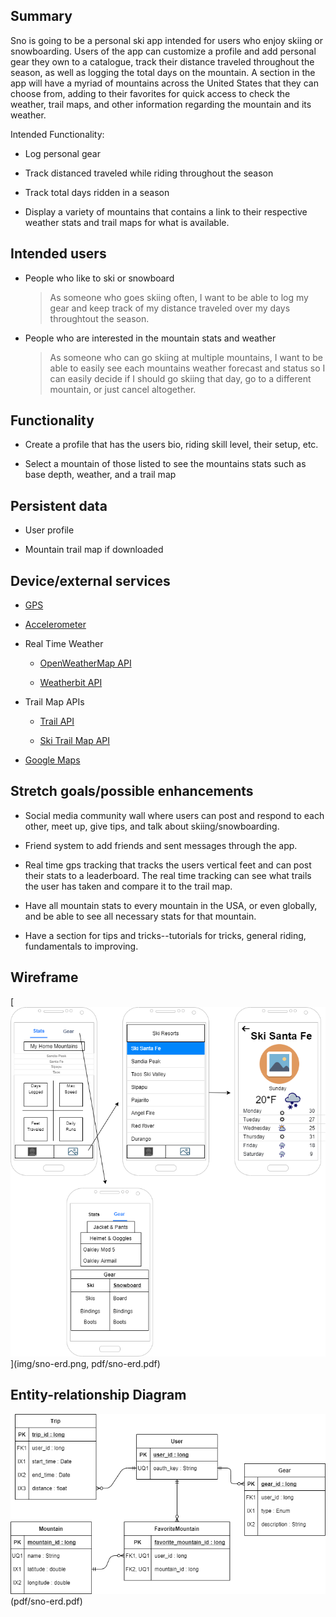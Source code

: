 ## Summary

Sno is going to be a personal ski app intended for users who enjoy skiing or snowboarding. Users of the app can customize a profile and add personal gear they own to a catalogue, track their distance traveled throughout the season, as well as logging the total days on the mountain. 
A section in the app will have a myriad of mountains across the United States that they can choose from, adding to their favorites for quick access to check the weather, trail maps, and other information regarding the mountain and its weather.

Intended Functionality:

  * Log personal gear
	
  * Track distanced traveled while riding throughout the season
	
  * Track total days ridden in a season
	
  * Display a variety of mountains that contains a link to their respective weather stats and trail maps for what is available.

## Intended users

* People who like to ski or snowboard

    > As someone who goes skiing often, I want to be able to log my gear and keep track of my distance traveled over my days throughtout the season.

* People who are interested in the mountain stats and weather

    > As someone who can go skiing at multiple mountains, I want to be able to easily see each mountains weather forecast and status so I can easily decide if I should go skiing that day, go to a different mountain, or just cancel altogether.

## Functionality

* Create a profile that has the users bio, riding skill level, their setup, etc.

* Select a mountain of those listed to see the mountains stats such as base depth, weather, and a trail map

## Persistent data

* User profile

* Mountain trail map if downloaded
    
## Device/external services

* <a href="https://developer.android.com/training/location">GPS</a>

* <a href="https://developer.android.com/guide/topics/sensors/sensors_overview">Accelerometer</a>

* Real Time Weather

    * <a href="https://rapidapi.com/community/api/open-weather-map">OpenWeatherMap API</a>
	
	* <a href="https://rapidapi.com/weatherbit/api/weather">Weatherbit API</a>
	
* Trail Map APIs
	
	* <a href="https://rapidapi.com/trailapi/api/trailapi">Trail API</a>

	* <a href="https://www.powderproject.com/data">Ski Trail Map API</a>

* <a href="https://cloud.google.com/maps-platform/products">Google Maps</a>

## Stretch goals/possible enhancements 

* Social media community wall where users can post and respond to each other, meet up, give tips, and talk about skiing/snowboarding.

* Friend system to add friends and sent messages through the app.

* Real time gps tracking that tracks the users vertical feet and can post their stats to a leaderboard. The real time tracking can see what trails the user has taken and compare it to the trail map.

* Have all mountain stats to every mountain in the USA, or even globally, and be able to see all necessary stats for that mountain.

* Have a section for tips and tricks--tutorials for tricks, general riding, fundamentals to improving.

## Wireframe

[![Sno Wireframe](img/sno-wireframe.png)](img/sno-erd.png, pdf/sno-erd.pdf) 

## Entity-relationship Diagram

[![Sno ERD](img/sno-erd.png)](img/sno-erd.png)(pdf/sno-erd.pdf)